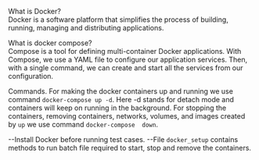 What is Docker?    
Docker is a software platform that simplifies the process of building, running, managing and distributing applications.

What is docker compose?   
Compose is a tool for defining multi-container Docker applications. With Compose, we use a YAML file to configure our application services. Then, with a single command, we can create and start all the services from our configuration.

Commands.
For making the docker containers up and running we use command `docker-compose up -d`. Here -d stands for detach mode and containers will keep on running in the background.
For stopping the containers, removing containers, networks, volumes, and images created by `up` we use command `docker-compose  down`.

--Install Docker before running test cases.
--File `docker_setup` contains methods to run batch file required to start, stop and remove the containers.
